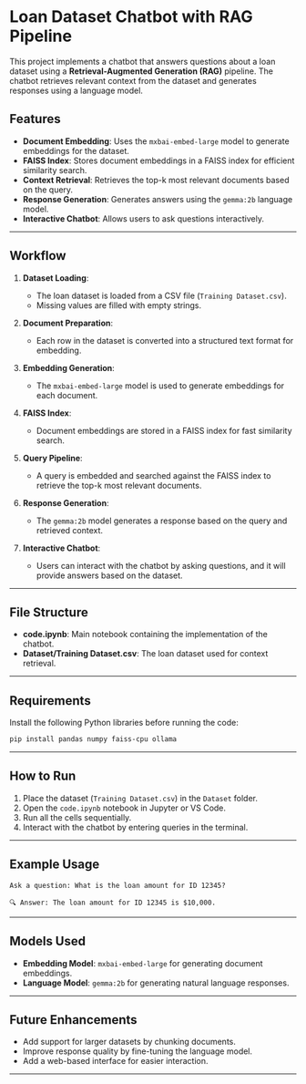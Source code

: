 # Loan Dataset Chatbot with RAG Pipeline

This project implements a chatbot that answers questions about a loan dataset using a **Retrieval-Augmented Generation (RAG)** pipeline. The chatbot retrieves relevant context from the dataset and generates responses using a language model.

## Features
- **Document Embedding**: Uses the `mxbai-embed-large` model to generate embeddings for the dataset.
- **FAISS Index**: Stores document embeddings in a FAISS index for efficient similarity search.
- **Context Retrieval**: Retrieves the top-k most relevant documents based on the query.
- **Response Generation**: Generates answers using the `gemma:2b` language model.
- **Interactive Chatbot**: Allows users to ask questions interactively.

---

## Workflow

1. **Dataset Loading**:
   - The loan dataset is loaded from a CSV file (`Training Dataset.csv`).
   - Missing values are filled with empty strings.

2. **Document Preparation**:
   - Each row in the dataset is converted into a structured text format for embedding.

3. **Embedding Generation**:
   - The `mxbai-embed-large` model is used to generate embeddings for each document.

4. **FAISS Index**:
   - Document embeddings are stored in a FAISS index for fast similarity search.

5. **Query Pipeline**:
   - A query is embedded and searched against the FAISS index to retrieve the top-k most relevant documents.

6. **Response Generation**:
   - The `gemma:2b` model generates a response based on the query and retrieved context.

7. **Interactive Chatbot**:
   - Users can interact with the chatbot by asking questions, and it will provide answers based on the dataset.

---

## File Structure

- **code.ipynb**: Main notebook containing the implementation of the chatbot.
- **Dataset/Training Dataset.csv**: The loan dataset used for context retrieval.

---

## Requirements

Install the following Python libraries before running the code:

```bash
pip install pandas numpy faiss-cpu ollama
```

---

## How to Run

1. Place the dataset (`Training Dataset.csv`) in the `Dataset` folder.
2. Open the `code.ipynb` notebook in Jupyter or VS Code.
3. Run all the cells sequentially.
4. Interact with the chatbot by entering queries in the terminal.

---

## Example Usage

```plaintext
Ask a question: What is the loan amount for ID 12345?

🔍 Answer: The loan amount for ID 12345 is $10,000.
```

---

## Models Used

- **Embedding Model**: `mxbai-embed-large` for generating document embeddings.
- **Language Model**: `gemma:2b` for generating natural language responses.

---

## Future Enhancements

- Add support for larger datasets by chunking documents.
- Improve response quality by fine-tuning the language model.
- Add a web-based interface for easier interaction.

---

